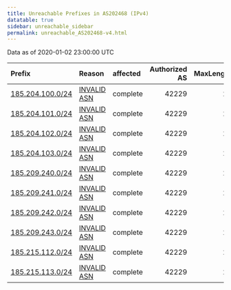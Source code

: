 ```yaml
---
title: Unreachable Prefixes in AS202468 (IPv4)
datatable: true
sidebar: unreachable_sidebar
permalink: unreachable_AS202468-v4.html
---
```


Data as of 2020-01-02 23:00:00 UTC


<div class="datatable-begin"></div>

| Prefix                                                     | Reason                                                                                                   | affected   |   Authorized AS |   MaxLength | Anchor                                         |   unreachable /24s |
|:-----------------------------------------------------------|:---------------------------------------------------------------------------------------------------------|:-----------|----------------:|------------:|:-----------------------------------------------|-------------------:|
| [185.204.100.0/24](https://stat.ripe.net/185.204.100.0/24) | [INVALID ASN](https://rpki-validator.ripe.net/announcement-preview?asn=AS202468&prefix=185.204.100.0/24) | complete   |           42229 |          24 | [RIPE](unreachable_RIPE_NCC_RPKI_Root-v4.html) |                  1 |
| [185.204.101.0/24](https://stat.ripe.net/185.204.101.0/24) | [INVALID ASN](https://rpki-validator.ripe.net/announcement-preview?asn=AS202468&prefix=185.204.101.0/24) | complete   |           42229 |          24 | [RIPE](unreachable_RIPE_NCC_RPKI_Root-v4.html) |                  1 |
| [185.204.102.0/24](https://stat.ripe.net/185.204.102.0/24) | [INVALID ASN](https://rpki-validator.ripe.net/announcement-preview?asn=AS202468&prefix=185.204.102.0/24) | complete   |           42229 |          24 | [RIPE](unreachable_RIPE_NCC_RPKI_Root-v4.html) |                  1 |
| [185.204.103.0/24](https://stat.ripe.net/185.204.103.0/24) | [INVALID ASN](https://rpki-validator.ripe.net/announcement-preview?asn=AS202468&prefix=185.204.103.0/24) | complete   |           42229 |          24 | [RIPE](unreachable_RIPE_NCC_RPKI_Root-v4.html) |                  1 |
| [185.209.240.0/24](https://stat.ripe.net/185.209.240.0/24) | [INVALID ASN](https://rpki-validator.ripe.net/announcement-preview?asn=AS202468&prefix=185.209.240.0/24) | complete   |           42229 |          22 | [RIPE](unreachable_RIPE_NCC_RPKI_Root-v4.html) |                  1 |
| [185.209.241.0/24](https://stat.ripe.net/185.209.241.0/24) | [INVALID ASN](https://rpki-validator.ripe.net/announcement-preview?asn=AS202468&prefix=185.209.241.0/24) | complete   |           42229 |          22 | [RIPE](unreachable_RIPE_NCC_RPKI_Root-v4.html) |                  1 |
| [185.209.242.0/24](https://stat.ripe.net/185.209.242.0/24) | [INVALID ASN](https://rpki-validator.ripe.net/announcement-preview?asn=AS202468&prefix=185.209.242.0/24) | complete   |           42229 |          22 | [RIPE](unreachable_RIPE_NCC_RPKI_Root-v4.html) |                  1 |
| [185.209.243.0/24](https://stat.ripe.net/185.209.243.0/24) | [INVALID ASN](https://rpki-validator.ripe.net/announcement-preview?asn=AS202468&prefix=185.209.243.0/24) | complete   |           42229 |          22 | [RIPE](unreachable_RIPE_NCC_RPKI_Root-v4.html) |                  1 |
| [185.215.112.0/24](https://stat.ripe.net/185.215.112.0/24) | [INVALID ASN](https://rpki-validator.ripe.net/announcement-preview?asn=AS202468&prefix=185.215.112.0/24) | complete   |           42229 |          24 | [RIPE](unreachable_RIPE_NCC_RPKI_Root-v4.html) |                  1 |
| [185.215.113.0/24](https://stat.ripe.net/185.215.113.0/24) | [INVALID ASN](https://rpki-validator.ripe.net/announcement-preview?asn=AS202468&prefix=185.215.113.0/24) | complete   |           42229 |          24 | [RIPE](unreachable_RIPE_NCC_RPKI_Root-v4.html) |                  1 |

<div class="datatable-end"></div>
